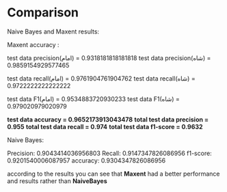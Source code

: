 # Comparison

Naive Bayes and Maxent results:

Maxent accuracy :


test data precision(امام) = 0.9318181818181818
test data precision(شاه) = 0.9859154929577465

test data recall(امام) = 0.9761904761904762
test data recall(شاه) = 0.9722222222222222

test data F1(امام) = 0.9534883720930233
test data F1(شاه) = 0.979020979020979

**test data accuracy = 0.9652173913043478**
**total test data precision = 0.955**
**total test data recall = 0.974**
**total test data f1-score = 0.9632**

Naive Bayes:

Precision: 0.9043414036956803
Recall: 0.9147347826086956
f1-score: 0.9201540006087957
accuracy: 0.9304347826086956


according to the results you can see that **Maxent** had a better performance and results rather than **NaiveBayes**
